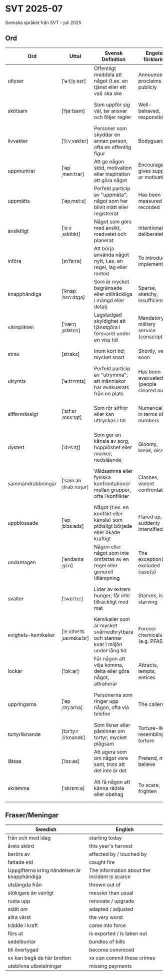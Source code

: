 # SVT 2025-07
Svenska språket från SVT – juli 2025

## Ord
| Ord          | Uttal              | Svensk Definition                                                               | Engelsk förklaring                               | Kinesisk解释             | Exempel mening                                     |
|--------------|--------------------|----------------------------------------------------------------------------------|------------------------------------------------|--------------------------|--------------------------------------------------|
| utlyser | [ˈʉːtˌlyːsɛr]     | Offentligt meddela att något (t.ex. en tjänst eller ett val) ska ske    | Announces or proclaims publicly          | 宣布，公开通知                | Universitetet utlyser en ny professur i datavetenskap.                                     |
| skötsam  | [ˈɧøːtsam]        | Som uppför sig väl, tar ansvar och följer regler                   | Well-behaved, responsible                | 守规矩的，自律的             | Hon är en mycket skötsam elev som alltid lämnar in sina uppgifter i tid.                   |
| livvakter | [ˈliːvˌvaktɛr]      | Personer som skyddar en annan person, ofta en offentlig figur       | Bodyguards                             | 保镖，贴身护卫                | Statsministern omges alltid av flera livvakter vid offentliga evenemang.                   |
| uppmuntrar  | [ˈɵpˌmɵnːtrar]      | Att ge någon stöd, motivation eller inspiration att göra något       | Encourages, gives support or motivation  | 鼓励，激励                    | Läraren uppmuntrar eleverna att ställa frågor och tänka själva.                            |
| uppmätts  | [ˈɵpˌmɛtːs]        | Perfekt particip av "uppmäta"; något som har blivit mätt eller registrerat | Has been measured or recorded              | 已测量，已记录               | Den högsta temperaturen som någonsin uppmätts i :landet var 38 grader.                        |
| avsiktligt  | [ˈɑːvˌsɪktlɪkt]     | Något som görs med avsikt, medvetet och planerat                         | Intentionally, deliberately                | 故意地，有意地                 | Han sparkade bollen avsiktligt utanför planen för att stoppa spelet.                         |
| införa  | [ɪnˈføːra]         | Att börja använda något nytt, t.ex. en regel, lag eller metod       | To introduce, implement                  | 引入，实施                   | Regeringen planerar att införa nya skatteregler nästa år.                                 |
| knapphändiga  | [ˈknapːˌhɛnːdɪɡa]     | Som är mycket begränsade eller otillräckliga i mängd eller detalj        | Sparse, sketchy, insufficient             | 简略的，不充分的              | Polisen har bara fått knapphändiga uppgifter om vad som hänt.                                  | 
| värnplikten | [ˈvæːɳˌplɪktɛn]     | Lagstadgad skyldighet att tjänstgöra i försvaret under en viss tid        | Mandatory military service (conscription) | 义务兵役，兵役制度            | Alla unga män och kvinnor i Sverige kan kallas in till värnplikten.                            |
| strax | [straks]      | Inom kort tid; mycket snart                                     | Shortly, very soon                 | 马上，很快              | Maten är klar strax, så duka gärna bordet under tiden.                                   |
| utrymts  | [ˈʉːtrʏmts]        | Perfekt particip av "utrymma"; att människor har evakuerats från en plats | Has been evacuated (people cleared out)  | 已疏散，已腾空                 | Byggnaden har utrymts på grund av ett bombhot.                                                  |
| siffermässigt | [ˈsɪfːɛrˌmɛsːɪɡt]       | Som rör siffror eller kan uttryckas i tal                                   | Numerically, in terms of numbers           | 在数字上，用数字表达的          | Resultatet ser sämre ut siffermässigt, men verksamheten har ändå förbättrats kvalitativt.        |
| dystert  | [ˈdʏsːɛʈ]         | Som ger en känsla av sorg, hopplöshet eller mörker; nedslående     | Gloomy, bleak, dismal                | 阴郁的，暗淡的，令人沮丧的    | Prognosen för ekonomin ser dystert ut inför nästa kvartal.                                |
| sammandrabbningar | [ˈsamːanˌdrabːnɪŋar]     | Våldsamma eller fysiska konfrontationer mellan grupper, ofta i konflikter | Clashes, violent confrontations             | 冲突，冲撞，暴力对抗            | Det rapporterades om flera sammandrabbningar mellan demonstranter och polis.                   |
| uppblossade  | [ˈɵpˌblɔsːadɛ]       | Något (t.ex. en konflikt eller känsla) som plötsligt började eller ökade kraftigt | Flared up, suddenly intensified           | 爆发，突然加剧                  | En häftig debatt uppblossade efter att beslutet hade meddelats.                                 |
| undantagen | [ˈɵndantaˌɡɛn]      | Någon eller något som inte omfattas av en regel eller generell tillämpning | The exception(s), excluded case(s)     | 例外，被排除的情况             | Alla måste följa reglerna – inga undantagen görs för någon.                                     |
| svälter | [ˈsvɛlːtɛr]       | Lider av extrem hunger; får inte tillräckligt med mat                | Starves, is starving             | 挨饿，饥饿                   | Miljontals människor svälter på grund av torkan och konflikten i regionen.                |
| evighets-kemikalier | [ˈeːvɪheːtsˌɕeːmɪkaːlɪr]       | Kemikalier som är mycket svårnedbrytbara och stannar kvar i miljön under lång tid | Forever chemicals (e.g. PFAS)             | 永久化学物质，难以降解的污染物   | Evighets-kemikalier har hittats i dricksvattnet på flera platser i landet.                      |
| lockar  | [ˈlɔkːar]         | Får någon att vilja komma, delta eller göra något; attraherar         | Attracts, tempts, entices        | 吸引，诱惑                   | Den nya kampanjen lockar många kunder till butiken.                                        |
| uppringarna  | [ˈɵpˌrɪŋːarna]        | Personerna som ringer upp någon, ofta via telefon                         | The callers                          | 打电话的人，主叫方           | Många av uppringarna påstod att de ringde från banken, men det var bedrägeri.               |
| tortyrliknande   | [tɔrˈtyːrˌliːknandɛ]        | Som liknar eller påminner om tortyr; mycket plågsam                      | Torture-like, resembling torture         | 类似酷刑的，折磨人的             | Fångarna utsattes för tortyrliknande behandling under förhören.                                 |
| låtsas  | [ˈlɔsːas]        | Att agera som om något vore sant, trots att det inte är det           | Pretend, make believe          | 假装，装作                   | Barnen låtsas att de är superhjältar när de leker i trädgården.                             |
| skrämma | [ˈskrɛmːa]        | Att få någon att känna rädsla eller obehag                               | To scare, frighten              | 吓唬，使害怕                 | Filmen var så läskig att den verkligen lyckades skrämma publiken.                        |

## Fraser/Meningar

| Swedish                               | English                                  |
|---------------------------------------|------------------------------------------|
| från och med idag  | starting today      |
| årets skörd   | this year's harvest |
| berörs av  | affected by / touched by |
| fattade eld | caught fire     |
| Uppgifterna kring händelsen är knapphändiga     | The information about the incident is scarce |
| utslängda från   | thrown out of        |
| stökigare än vanligt   | messier than usual      |
| rusta upp  | renovate / upgrade  |
| ställt om   | adapted / adjusted  |
| allra värst | the very worst  |
| trädde i kraft  | came into force        |
| förs ut   | is exported / is taken out |
| sedelbuntar | bundles of bills |
| bli övertygad | become convinced  |
| xx kan begå de här brotten | xx can commit these crimes |
| uteblivna utbetalningar | missing payments           |
